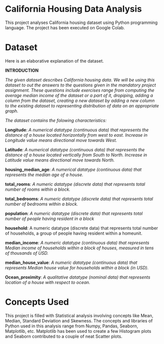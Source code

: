 # California Housing Data Analysis
 This project analyses California housing dataset using Python programming language. The project has been executed on Google Colab.
 
# Dataset
 Here is an elaborative explanation of the dataset.

 **INTRODUCTION**

*The given dataset describes California housing data. We will be using this dataset to out the answers to the questions given in the mandatory project assignment. These questions include exercises range from computing the average median income of the dataset or a part of it, dropiping, adding a column from the dataset, creating a new dataset by adding a new column to the existing dataset to representing distribution of data on an appropriate graph.*

*The dataset contains the folowing characteristics:*


**Longitude**: *A numerical datatype (continuous data) that represents the distance of a house located horizontally from west to east. Increase in Longitude value means directional move towards West.*

**Latitude**: *A numerical datatype (continuous data) that represents the distance of a house located vertically from South to North. Increase in Latitude value means directional move towards North.*

**housing_median_age**: *A numerical datatype (continuous data) that represents the median age of a house.*

**total_rooms**: *A numeric datatype (discrete data) that represents total number of rooms within a block.*

**total_bedrooms**: *A numeric datatype (discrete data) that represents total number of bedrooms within a block.*

**population**: *A numeric datatype (discrete data) that represents total number of people having resident in a block*

**household**: A numeric datatype (discrete data) that represents total number of households, a group of people having resident within a homeunit.

**median_income**: *A numeric datatype (continuous data) that represents Median income of households within a block of houses, measured in tens of thousands of USD.*

**median_house_value**: *A numeric datatype (continuous data) that represents Median house value for households within a block (in USD).*

**Ocean_proximity**: *A qualitative datatype (nominal data) that represents location of a house with respect to ocean.*

# Concepts Used
 This project is filled with Statistical analysis involving concepts like Mean, Median, Standard Deviation and Skewness. The concepts and libraries of Python used in this analysis range from Numpy, Pandas, Seaborn, Matplotlib, etc. Matplotlib has been used to create a few Histogram plots and Seaborn contributed to a couple of neat Scatter plots. 
